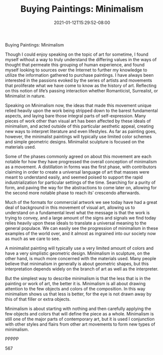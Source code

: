 ﻿---
title: "Buying Paintings: Minimalism"
date: 2021-01-12T15:29:52-08:00
description: "Buying Paintings Tips for Web Success"
featured_image: "/images/Buying Paintings.jpg"
tags: ["Buying Paintings"]
---

Buying Paintings: Minimalism

Though I could enjoy speaking on the topic of art for sometime, I found myself without a way to truly understand the differing values in the ways of thought that permeate this grouping of human experience, and found myself looking to sources over the Internet to further my knowledge to utilize the information gathered to purchase paintings.  I have always been interested in the passions evoked by the series of artists and movements that proliferate what we have come to know as the history of art.  Reflecting on this notion of life’s passing interaction whether Romanticist, Surrealist, or Minimalist in nature.

Speaking on Minimalism now, the ideas that made this movement unique relied heavily upon the work being stripped down to the barest fundamental aspects, and laying bare those integral parts of self-expression.  Many pieces of work other than visual art has been affected by these ideals of minimalism, and acted outside of this particular aesthetic appeal, creating new ways to interpret literature and even lifestyles.  As far as painting goes, however, the minimalist paintings will typically use limited color schemes and simple geometric designs.  Minimalist sculpture is focused on the materials used.

Some of the phases commonly agreed on about this movement are each notable for how they have progressed the overall conception of minimalism as a movement.  A distillation in forms was the first phase, with contributors claiming in order to create a universal language of art that masses were meant to understand easily, and seemed poised to support the rapid industrialization for particular settings of the time.  Searching for a purity of form, and paving the way for the abstractions to come later on, allowing for the second more notable phase to reach its’ crescendo afterwards.

Much of the formats for commercial artwork we see today have had a great deal of background in this movement of visual art, allowing us to understand on a fundamental level what the message is that the work is trying to convey, and a large amount of the signs and signals we find today relies heavily upon these ideals to translate a universal meaning to the general populace.  We can easily see the progression of minimalism in these examples of the world over, and it almost as ingrained into our society now as much as we care to see.

A minimalist painting will typically use a very limited amount of colors and have a very simplistic geometric design. Minimalism in sculpture, on the other hand, is much more concerned with the materials used. Many people believe that minimalism in generally is about geometric shapes, but this interpretation depends widely on the branch of art as well as the interpreter.

But the simplest way to describe minimalism is that the less that is in the painting or work of art, the better it is. Minimalism is all about drawing attention to the few objects and colors of the composition. In this way minimalism shows us that less is better, for the eye is not drawn away by this of that filler or extra objects. 

Minimalism is about starting with nothing and then carefully applying the few objects and colors that will define the piece as a whole. Minimalism is still one of the major parts of contemporary art, but it is used I conjunction with other styles and flairs from other art movements to form new types of minimalism.

PPPPP

567

